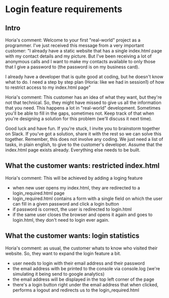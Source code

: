 # Login feature requirements

## Intro
Horia's comment: Welcome to your first "real-world" project as a programmer. I've just received this message from a very important customer: 
"I already have a static website that has a single index.html page with my contact details and my picture. But I've been receiving a lot of anonymous calls and I want to make my contacts available to only those that I give a password to (the password is on my business card).

I already have a developer that is quite good at coding, but he doesn't know what to do. I need a step by step plan (Horia: like we had in session1) of how to restrict access to my index.html page"

Horia's comment: This customer has an idea of what they want, but they're not that technical. So, they might have missed to give us all the information that you need. This happens a lot in "real-world" development. Sometimes you'll be able to fill in the gaps, sometimes not. Keep track of that when you're designing a solution for this problem (we'll discuss it next time).

Good luck and have fun. If you're stuck, I invite you to brainstorm together on Slack. If you've got a solution, share it with the rest so we can solve this together. Remember, this does not involve any coding. We just need a list of tasks, in plain english, to give to the customer's developer. Assume that the index.html page exists already. Everything else needs to be built.

## What the customer wants: restricted index.html
Horia's comment: This will be achieved by adding a loging feature

* when new user opens my index.html, they are redirected to a login_required.html page
* login_required.html contains a form with a single field on which the user can fill in a given password and click a login button
* if password is correct, the user is redirected to login.html
* if the same user closes the browser and opens it again and goes to login.html, they don't need to login ever again.

## What the customer wants: login statistics
Horia's comment: as usual, the customer whats to know who visited their website. So, they want to expand the login feature a bit.

* user needs to login with their email address and their password
* the email address with be printed to the console via console.log (we're simulating it being send to google analytics)
* the email address will be displayed in the top left corner of the page
* there's a login button right under the email address that when clicked, performs a logout and redirects us to the login_required.html
